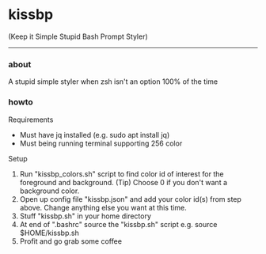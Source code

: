 # kissbp
(Keep it Simple Stupid Bash Prompt Styler)

---

### __about__  
A stupid simple styler when zsh isn't an option 100% of the time

### __howto__

Requirements

* Must have jq installed (e.g. sudo apt install jq)
* Must being running terminal supporting 256 color

Setup

1. Run "kissbp_colors.sh" script to find color id of interest for the foreground and background. (Tip) Choose 0 if you don't want a background color.
2. Open up config file "kissbp.json" and add your color id(s) from step above. Change anything else you want at this time.
3. Stuff "kissbp.sh" in your home directory
4. At end of ".bashrc" source the "kissbp.sh" script
      e.g.
      source $HOME/kissbp.sh 
5. Profit and go grab some coffee
